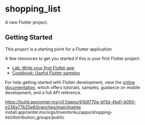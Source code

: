 # shopping_list

A new Flutter project.

## Getting Started

This project is a starting point for a Flutter application.

A few resources to get you started if this is your first Flutter project:

- [Lab: Write your first Flutter app](https://docs.flutter.dev/get-started/codelab)
- [Cookbook: Useful Flutter samples](https://docs.flutter.dev/cookbook)

For help getting started with Flutter development, view the
[online documentation](https://docs.flutter.dev/), which offers tutorials,
samples, guidance on mobile development, and a full API reference.

https://build.appcenter.ms/v0.1/apps/61b9770a-bf3d-4bd1-b050-e236a77b25e6/branches/main/badge
install.appcenter.ms/orgs/inventoriku/apps/shopping-list/distribution_groups/public
